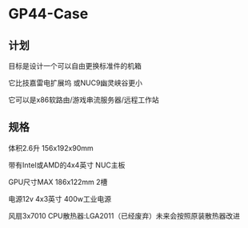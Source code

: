 # GP44-Case

## 计划

目标是设计一个可以自由更换标准件的机箱

它比技嘉雷电扩展坞 或NUC9幽灵峡谷更小

它可以是x86软路由/游戏串流服务器/远程工作站


## 规格

体积2.6升 156x192x90mm

带有Intel或AMD的4x4英寸 NUC主板

GPU尺寸MAX 186x122mm 2槽

电源12v 4x3英寸 400w工业电源

风扇3x7010
CPU散热器:LGA2011（已经废弃）未来会按照原装散热器改进
